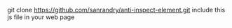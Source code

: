 git clone https://github.com/sanrandry/anti-inspect-element.git
include this js file in your web page
<script src="./anti-inspect-element.js"></script>